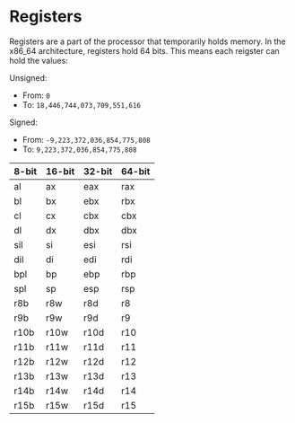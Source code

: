 # Registers

Registers are a part of the processor that temporarily holds memory. 
In the x86_64 architecture, registers hold 64 bits.
This means each reigster can hold the values:

Unsigned: 
- From: `0`
- To: `18,446,744,073,709,551,616`

Signed: 
- From: `-9,223,372,036,854,775,808`
- To: `9,223,372,036,854,775,808`

| 8-bit | 16-bit | 32-bit | 64-bit |
|---|---|---|---|
| al | ax | eax | rax |
| bl | bx | ebx | rbx |
| cl | cx | cbx | cbx |
| dl | dx | dbx | dbx |
| sil | si | esi | rsi |
| dil | di | edi | rdi |
| bpl | bp | ebp | rbp |
| spl | sp | esp | rsp |
| r8b | r8w | r8d | r8 |
| r9b | r9w | r9d | r9 |
| r10b | r10w | r10d | r10 |
| r11b | r11w | r11d | r11 |
| r12b | r12w | r12d | r12 |
| r13b | r13w | r13d | r13 |
| r14b | r14w | r14d | r14 |
| r15b | r15w | r15d | r15 |
